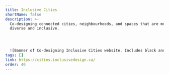```yaml
---
title: Inclusive Cities
shortName: false
description: >-
  Co-designing connected cities, neighbourhoods, and spaces that are more
  diverse and inclusive.




  ![Banner of Co-designing Inclusive Cities website. Includes black and white collage of city elements such as a bicycle, detached homes, downtown high rise buildings, tree, and bird. Quote from Jane Jacobs: Cities have the capability of providing something for everybody, only because, and only when, they are created by everybody.](/media/inclusive-cities.png)
tags: []
link: https://cities.inclusivedesign.ca/
order: 40
---
```

